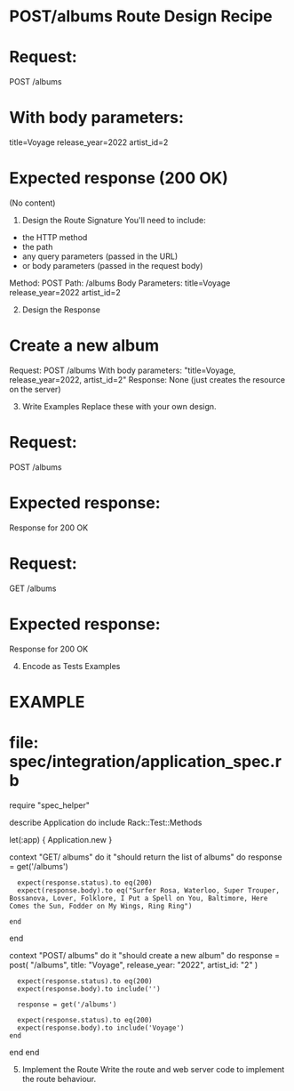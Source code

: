 # POST/albums Route Design Recipe

# Request:
POST /albums

# With body parameters:
title=Voyage
release_year=2022
artist_id=2

# Expected response (200 OK)
(No content)



1. Design the Route Signature
You'll need to include:

* the HTTP method
* the path
* any query parameters (passed in the URL)
* or body parameters (passed in the request body)

Method: POST
Path: /albums
Body Parameters:
title=Voyage
release_year=2022
artist_id=2

2. Design the Response

# Create a new album
Request: POST /albums
  With body parameters: "title=Voyage, release_year=2022, artist_id=2"
Response: None (just creates the resource on the server)


3. Write Examples
Replace these with your own design.


# Request:

POST /albums

# Expected response:

Response for 200 OK
# Request:

GET /albums

# Expected response:

Response for 200 OK

4. Encode as Tests Examples
# EXAMPLE
# file: spec/integration/application_spec.rb

require "spec_helper"

describe Application do
  include Rack::Test::Methods

  let(:app) { Application.new }

  context "GET/ albums" do
    it "should return the list of albums" do
      response = get('/albums')

      expect(response.status).to eq(200)
      expect(response.body).to eq("Surfer Rosa, Waterloo, Super Trouper, Bossanova, Lover, Folklore, I Put a Spell on You, Baltimore, Here Comes the Sun, Fodder on My Wings, Ring Ring")

    end
  end

  context "POST/ albums" do
    it "should create a new album" do
      response = post(
        "/albums",
        title: "Voyage",
        release_year: "2022",
        artist_id: "2"
      )

      expect(response.status).to eq(200)
      expect(response.body).to include('')

      response = get('/albums')

      expect(response.status).to eq(200)
      expect(response.body).to include('Voyage')
    end
  end
end


5. Implement the Route
Write the route and web server code to implement the route behaviour.
